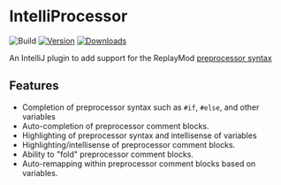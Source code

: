 # IntelliProcessor

![Build](https://github.com/Polyfrost/IntelliProcessor/workflows/Build/badge.svg)
[![Version](https://img.shields.io/jetbrains/plugin/v/24289.svg)](https://plugins.jetbrains.com/plugin/24289)
[![Downloads](https://img.shields.io/jetbrains/plugin/d/24289.svg)](https://plugins.jetbrains.com/plugin/24289)

<!-- plugin description -->
An IntelliJ plugin to add support for the ReplayMod [preprocessor syntax](https://github.com/ReplayMod/Preprocessor)

## Features

* Completion of preprocessor syntax such as `#if`, `#else`, and other variables
* Auto-completion of preprocessor comment blocks.
* Highlighting of preprocessor syntax and intellisense of variables
* Highlighting/intellisense of preprocessor comment blocks.
* Ability to "fold" preprocessor comment blocks.
* Auto-remapping within preprocessor comment blocks based on variables.
<!-- plugin description end -->

